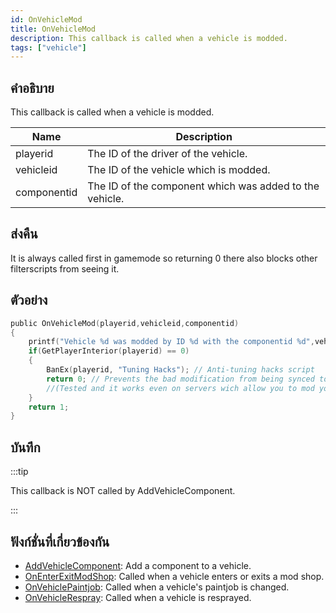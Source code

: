 ```yaml
---
id: OnVehicleMod
title: OnVehicleMod
description: This callback is called when a vehicle is modded.
tags: ["vehicle"]
---
```


## คำอธิบาย

This callback is called when a vehicle is modded.

| Name        | Description                                             |
| ----------- | ------------------------------------------------------- |
| playerid    | The ID of the driver of the vehicle.                    |
| vehicleid   | The ID of the vehicle which is modded.                  |
| componentid | The ID of the component which was added to the vehicle. |

## ส่งคืน

It is always called first in gamemode so returning 0 there also blocks other filterscripts from seeing it.

## ตัวอย่าง

```c
public OnVehicleMod(playerid,vehicleid,componentid)
{
    printf("Vehicle %d was modded by ID %d with the componentid %d",vehicleid, playerid,componentid);
    if(GetPlayerInterior(playerid) == 0)
    {
        BanEx(playerid, "Tuning Hacks"); // Anti-tuning hacks script
        return 0; // Prevents the bad modification from being synced to other players
        //(Tested and it works even on servers wich allow you to mod your vehicle using commands, menus, dialogs, etc..
    }
    return 1;
}
```

## บันทึก

:::tip

This callback is NOT called by AddVehicleComponent.

:::

## ฟังก์ชั่นที่เกี่ยวข้องกัน

- [AddVehicleComponent](../../scripting/functions/AddVehicleComponent.md): Add a component to a vehicle.
- [OnEnterExitModShop](../../scripting/callbacks/OnEnterExitModShop.md): Called when a vehicle enters or exits a mod shop.
- [OnVehiclePaintjob](../../scripting/callbacks/OnVehiclePaintjob.md): Called when a vehicle's paintjob is changed.
- [OnVehicleRespray](../../scripting/callbacks/OnVehicleRespray.md): Called when a vehicle is resprayed.
